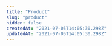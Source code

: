 ```yaml
---
title: "Product"
slug: "product"
hidden: false
createdAt: "2021-07-05T14:05:30.298Z"
updatedAt: "2021-07-05T14:05:30.298Z"
---
```

